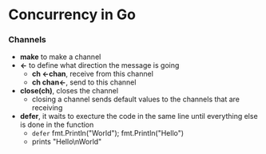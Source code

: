 # Concurrency in Go


### Channels
- **make** to make a channel
- **<-** to define what direction the message is going
    - **ch <-chan**, receive from this channel
    - **ch chan<-**, send to this channel
- **close(ch)**, closes the channel
    - closing a channel sends default values to the channels that are receiving
- **defer**, it waits to execture the code in the same line until everything else is done in the function
    - `defer` fmt.Println("World"); fmt.Println("Hello")
    - prints "Hello\nWorld"
